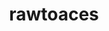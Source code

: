 ---
title: rawtoaces
level: Incubating Projects
featured_image: horizontal/color/rawtoaces-horizontal-color.svg
layout: logos
description: Artwork for the rawtoaces project
---